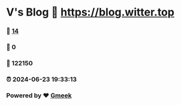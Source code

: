 # V's Blog :link: https://blog.witter.top 
### :page_facing_up: [14](https://blog.witter.top/tag.html) 
### :speech_balloon: 0 
### :hibiscus: 122150 
### :alarm_clock: 2024-06-23 19:33:13 
### Powered by :heart: [Gmeek](https://github.com/Meekdai/Gmeek)
